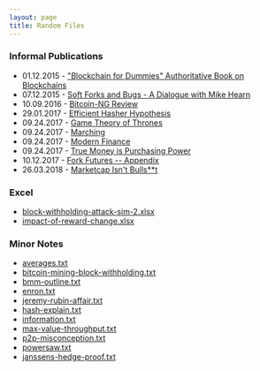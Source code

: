 ```yaml
---
layout: page
title: Random Files
---
```



### Informal Publications

* 01.12.2015 - ["Blockchain for Dummies" Authoritative Book on Blockchains](http://www.truthcoin.info/images/blockchainz.pdf)
* 07.12.2015 - [Soft Forks and Bugs - A Dialogue with Mike Hearn](http://www.truthcoin.info/images/bugs-soft-forks/)
* 10.09.2016 - [Bitcoin-NG Review](http://www.truthcoin.info/images/bitcoin-ng.txt)
* 29.01.2017 - [Efficient Hasher Hypothesis](http://www.truthcoin.info/images/efficient-hasher-hypothesis/)
* 09.24.2017 - [Game Theory of Thrones](http://www.truthcoin.info/images/game-theory-of-thrones/)
* 09.24.2017 - [Marching](/images/marching/)
* 09.24.2017 - [Modern Finance](/images/modern-finance.txt)
* 09.24.2017 - [True Money is Purchasing Power](/images/true-money/)
* 10.12.2017 - [Fork Futures -- Appendix](/images/fork-futures-trading-appendix/)
* 26.03.2018 - [Marketcap Isn't Bulls**t](/on-marketcap/)



### Excel

* [block-withholding-attack-sim-2.xlsx](http://www.truthcoin.info/images/block-withholding-attack-sim-2.xlsx)
* [impact-of-reward-change.xlsx](http://www.truthcoin.info/images/impact-of-reward-change.xlsx)

### Minor Notes

* [averages.txt](/images/averages.txt)
* [bitcoin-mining-block-withholding.txt](/images/bitcoin-mining-block-withholding.txt)
* [bmm-outline.txt](/images/bmm-outline.txt)
* [enron.txt](/images/enron.txt)
* [jeremy-rubin-affair.txt](/images/jeremy-rubin-affair.txt)
* [hash-explain.txt](/images/hash-explain.txt)
* [information.txt](/images/information.txt)
* [max-value-throughput.txt](/images/max-value-throughput.txt)
* [p2p-misconception.txt](/images/p2p-misconception.txt)
* [powersaw.txt](/images/powersaw.txt)
* [janssens-hedge-proof.txt](/images/janssens-hedge-proof.txt)

